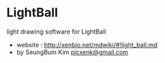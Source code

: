 # LightBall
light drawing software for LightBall

 * website : http://xenbio.net/mdwiki/#!light_ball.md
 * by SeungBum Kim <picxenk@gmail.com>

